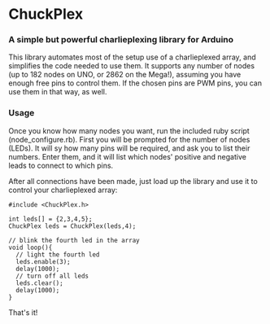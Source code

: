 ChuckPlex
=========

### A simple but powerful charlieplexing library for Arduino

This library automates most of the setup use of a charlieplexed array, and simplifies the code needed to use them. It supports any number of nodes (up to 182 nodes on UNO, or 2862 on the Mega!), assuming you have enough free pins to control them. If the chosen pins are PWM pins, you can use them in that way, as well.

### Usage

Once you know how many nodes you want, run the included ruby script (node_configure.rb). First you will be prompted for the number of nodes (LEDs). It will sy how many pins will be required, and ask you to list their numbers. Enter them, and it will list which nodes' positive and negative leads to connect to which pins.

After all connections have been made, just load up the library and use it to control your charlieplexed array:

    #include <ChuckPlex.h>
    
    int leds[] = {2,3,4,5};
    ChuckPlex leds = ChuckPlex(leds,4);
    
    // blink the fourth led in the array
    void loop(){
      // light the fourth led
      leds.enable(3);
      delay(1000);
      // turn off all leds
      leds.clear();
      delay(1000);
    }

That's it!